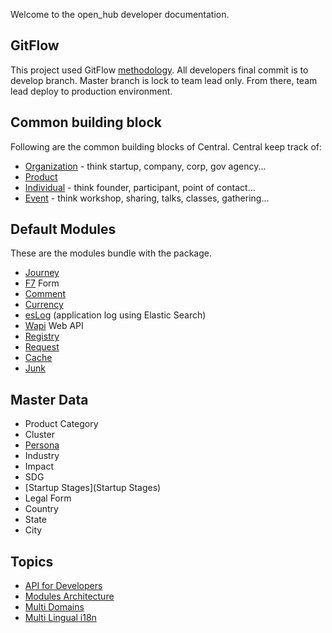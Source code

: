 Welcome to the open_hub developer documentation.

## GitFlow
This project used GitFlow [methodology](https://datasift.github.io/gitflow/IntroducingGitFlow.html). All developers final commit is to develop branch. Master branch is lock to team lead only. From there, team lead deploy to production environment.


## Common building block
Following are the common building blocks of Central. Central keep track of:

  * [Organization](Organization) - think startup, company, corp, gov agency...
  * [Product](Product)
  * [Individual](Individual) - think founder, participant, point of contact...
  * [Event](Event) - think workshop, sharing, talks, classes, gathering...

## Default Modules
These are the modules bundle with the package.
  * [Journey](Journey)
  * [F7](F7) Form
  * [Comment](Comment)
  * [Currency](Currency)
  * [esLog](esLog) (application log using Elastic Search)
  * [Wapi](WAPI) Web API
  * [Registry](Registry)
  * [Request](Request)
  * [Cache](Cache)
  * [Junk](Junk)

## Master Data

  * Product Category
  * Cluster
  * [Persona](Persona)
  * Industry
  * Impact
  * SDG
  * [Startup Stages](Startup Stages)
  * Legal Form
  * Country
  * State
  * City


## Topics

* [API for Developers](API4Developers)
* [Modules Architecture](Modules%20Architecture)
* [Multi Domains](Multi%20Domains)
* [Multi Lingual i18n](i18n)
